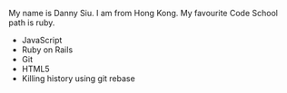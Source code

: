 My name is Danny Siu. I am from Hong Kong. My favourite Code School path is ruby.

* JavaScript
* Ruby on Rails
* Git
* HTML5
* Killing history using git rebase